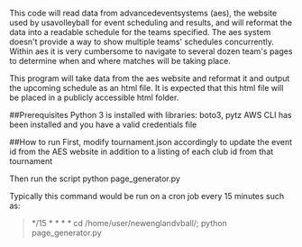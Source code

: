 This code will read data from advancedeventsystems (aes), the website used by usavolleyball for event scheduling and results, and will reformat the data into a readable schedule for the teams specified.  The aes system doesn't provide a way to show multiple teams' schedules concurrently.  Within aes it is very cumbersome to navigate to several dozen team's pages to determine when and where matches will be taking place.  

This program will take data from the aes website and reformat it and output the upcoming schedule as an html file.  It is expected that this html file will be placed in a publicly accessible html folder.

##Prerequisites
Python 3 is installed with libraries: boto3, pytz
AWS CLI has been installed and you have a valid credentials file

##How to run
First, modify tournament.json accordingly to update the event id from the AES website in addition to a listing of each club id from that tournament

Then run the script
python page_generator.py

Typically this command would be run on a cron job every 15 minutes such as:
> */15 * * * * cd /home/user/newenglandvball/; python page_generator.py

